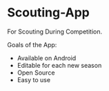 # Scouting-App
For Scouting During Competition.

Goals of the App:
- Available on Android
- Editable for each new season
- Open Source
- Easy to use
